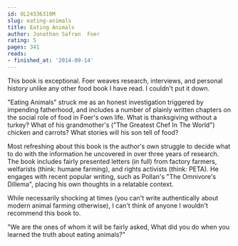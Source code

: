 ```yaml
---
id: OL24336319M
slug: eating-animals
title: Eating Animals
author: Jonathan Safran  Foer
rating: 5
pages: 341
reads:
- finished_at: '2014-09-14'
---
```

This book is exceptional. Foer weaves research, interviews, and personal history unlike any other food book I have read. I couldn't put it down.

"Eating Animals" struck me as an honest investigation triggered by impending fatherhood, and includes a number of plainly written chapters on the social role of food in Foer's own life. What is thanksgiving without a turkey? What of his grandmother's ("The Greatest Chef In The World") chicken and carrots? What stories will his son tell of food?

Most refreshing about this book is the author's own struggle to decide what to do with the information he uncovered in over three years of research. The book includes fairly presented letters (in full) from factory farmers, welfarists (think: humane farming), and rights activists (think: PETA). He engages with recent popular writing, such as Pollan's "The Omnivore's Dillema", placing his own thoughts in a relatable context.

While necessarily shocking at times (you can't write authentically about modern animal farming otherwise), I can't think of anyone I wouldn't recommend this book to.

"We are the ones of whom it will be fairly asked, What did you do when you learned the truth about eating animals?"
